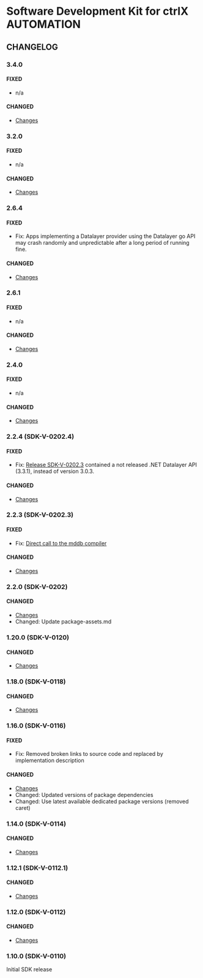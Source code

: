 # Software Development Kit for ctrlX AUTOMATION

## CHANGELOG

### 3.4.0

#### FIXED

+ n/a

#### CHANGED

+ [Changes](https://github.com/boschrexroth/ctrlx-automation-sdk/compare/3.2.0..3.4.0)

### 3.2.0

#### FIXED

+ n/a

#### CHANGED

+ [Changes](https://github.com/boschrexroth/ctrlx-automation-sdk/compare/2.6.4...3.2.0)

### 2.6.4

#### FIXED

+ Fix: Apps implementing a Datalayer provider using the Datalayer go API may crash randomly and unpredictable after a long period of running fine.

#### CHANGED

+ [Changes](https://github.com/boschrexroth/ctrlx-automation-sdk/compare/2.6.1...2.6.4)

### 2.6.1

#### FIXED

+ n/a

#### CHANGED

+ [Changes](https://github.com/boschrexroth/ctrlx-automation-sdk/compare/2.4.0...2.6.1)

### 2.4.0

#### FIXED

+ n/a

#### CHANGED

+ [Changes](https://github.com/boschrexroth/ctrlx-automation-sdk/compare/2.2.4...2.4.0)

### 2.2.4 (SDK-V-0202.4)

#### FIXED

+ Fix: [Release SDK-V-0202.3](https://github.com/boschrexroth/ctrlx-automation-sdk/releases/tag/2.2.3) contained a not released .NET Datalayer API (3.3.1), instead of version 3.0.3.

#### CHANGED

+ [Changes](https://github.com/boschrexroth/ctrlx-automation-sdk/compare/2.2.0...2.2.3)

### 2.2.3 (SDK-V-0202.3)

#### FIXED

+ Fix: [Direct call to the mddb compiler](https://github.com/boschrexroth/ctrlx-automation-sdk/pull/27)

#### CHANGED

+ [Changes](https://github.com/boschrexroth/ctrlx-automation-sdk/compare/2.2.0...2.2.3)

### 2.2.0 (SDK-V-0202)

#### CHANGED

+ [Changes](https://github.com/boschrexroth/ctrlx-automation-sdk/compare/1.20.0...2.2.0)
+ Changed: Update package-assets.md

### 1.20.0 (SDK-V-0120)

#### CHANGED

+ [Changes](https://github.com/boschrexroth/ctrlx-automation-sdk/compare/1.18.0...1.20.0)

### 1.18.0 (SDK-V-0118)

#### CHANGED

+ [Changes](https://github.com/boschrexroth/ctrlx-automation-sdk/compare/1.16.0...1.18.0)

### 1.16.0 (SDK-V-0116)

#### FIXED

+ Fix: Removed broken links to source code and replaced by implementation description

#### CHANGED

+ [Changes](https://github.com/boschrexroth/ctrlx-automation-sdk/compare/1.14.0...1.16.0)
+ Changed: Updated versions of package dependencies
+ Changed: Use latest available dedicated package versions (removed caret)

### 1.14.0 (SDK-V-0114)

#### CHANGED

+ [Changes](https://github.com/boschrexroth/ctrlx-automation-sdk/compare/1.12.1...1.14.0)

### 1.12.1 (SDK-V-0112.1)

#### CHANGED

+ [Changes](https://github.com/boschrexroth/ctrlx-automation-sdk/compare/1.12.0...1.12.1)

### 1.12.0 (SDK-V-0112)

#### CHANGED

+ [Changes](https://github.com/boschrexroth/ctrlx-automation-sdk/compare/1.10.0...1.12.0)

### 1.10.0 (SDK-V-0110)

Initial SDK release
